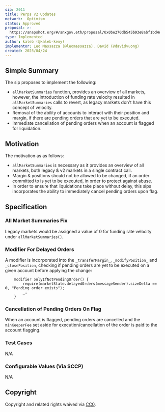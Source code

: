 ```yaml
---
sip: 2011
title: Perps V2 Updates
network:  Optimism
status: Approved
proposal: >-
  https://snapshot.org/#/snxgov.eth/proposal/0x0be270db545b93e8abf1bd4db881c8b7a287bda5cc3bd31d63f054f7fe96e2ed
type: Implemented
author: kaleb (@kaleb-keny)
implementor: Leo Massazza (@leomassazza), David (@davidvuong)
created: 2023/04/24
---
```


## Simple Summary

The sip proposes to implement the following:
- `allMarketSummaries` function, provides an overview of all markets, however, the introduction of funding rate velocity resulted in `allMarketSummaries` calls to revert, as legacy markets don't have this concept of velocity.
- Removal of the ability of accounts to interact with their position and margin, if there are pending orders that are yet to be executed.
- Immediate cancellation of pending orders when an account is flagged for liquidation. 

## Motivation

The motivation as as follows:
- `allMarketSummaries` is necessary as it provides an overview of all markets, both legacy & v2 markets in a single contract call.
- Margin & positions should not be allowed to be changed, if an order committed to is yet to be executed, in order to protect against abuse. 
- In order to ensure that liquidations take place without delay, this sips incorporates the ability to immediately cancel pending orders upon flag.

## Specification

### All Market Summaries Fix

Legacy markets would be assigned a value of 0 for funding rate velocity under `allMarketSummaries()`.

### Modifier For Delayed Orders

A modifier is incorporated into the `_transferMargin_`, `_modifyPosition_` and `_closePosition`, checking if pending orders are yet to be executed on a given account before applying the change: 

```
    modifier onlyIfNotPendingOrder() {
        require(marketState.delayedOrders(messageSender).sizeDelta == 0, "Pending order exists");
        _;
    }
```

### Cancellation of Pending Orders On Flag

When an account is flagged, pending orders are cancelled and the `minKeeperFee` set aside for execution/cancellation of the order is paid to the account flagging.


### Test Cases

N/A

### Configurable Values (Via SCCP)

N/A

## Copyright

Copyright and related rights waived via [CC0](https://creativecommons.org/publicdomain/zero/1.0/).
